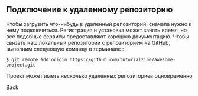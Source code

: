 ## Подключение к удаленному репозиторию

Чтобы загрузить что-нибудь в удаленный репозиторий, сначала нужно к нему подключиться. Регистрация и установка может занять время, но все подобные сервисы предоставляют хорошую документацию.
Чтобы связать наш локальный репозиторий с репозиторием на GitHub, выполним следующую команду в терминале :
```
$ git remote add origin https://github.com/tutorialzine/awesome-project.git
```

Проект может иметь несколько удаленных репозиториев одновременно

[Back](readme.md)